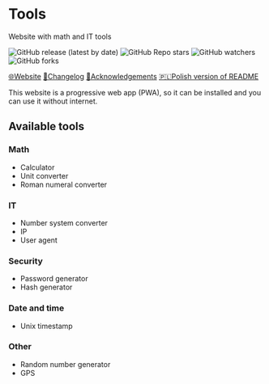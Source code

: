 # Tools

Website with math and IT tools

![GitHub release (latest by date)](https://img.shields.io/github/v/release/bartekl1/tools?style=flat-square)
![GitHub Repo stars](https://img.shields.io/github/stars/bartekl1/tools?style=flat-square)
![GitHub watchers](https://img.shields.io/github/watchers/bartekl1/tools?style=flat-square)
![GitHub forks](https://img.shields.io/github/forks/bartekl1/tools?style=flat-square)

[🌐Website](https://bartekl1.github.io/tools)
[🧾Changelog](CHANGELOG.md)
[🎁Acknowledgements](ACKNOWLEDGEMENTS.md)
[🇵🇱Polish version of README](README_PL.md)

This website is a progressive web app (PWA), so it can be installed and you can use it without internet.

## Available tools

### Math

- Calculator
- Unit converter
- Roman numeral converter

### IT

- Number system converter
- IP
- User agent

### Security

- Password generator
- Hash generator

### Date and time

- Unix timestamp

### Other

- Random number generator
- GPS
